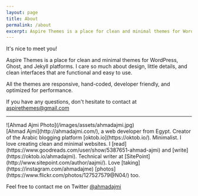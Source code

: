 ```yaml
---
layout: page
title: About
permalink: /about
excerpt: Aspire Themes is a place for clean and minimal themes for WordPress and Ghost platforms. I care so much about design, little details, and clean interfaces that are functional and easy to use.
---
```


It's nice to meet you!

Aspire Themes is a place for clean and minimal themes for WordPress, Ghost, and Jekyll platforms. I care so much about design, little details, and clean interfaces that are functional and easy to use.

All the themes are responsive, hand-coded, developer friendly, and optimized for performance.

If you have any questions, don't hesitate to contact at [aspirethemes@gmail.com](mailto:aspirethemes@gmail.com)

---

<div class="row" markdown='1'>
  <div class="column medium-3 large-3 border-less-image-wrap" markdown='1'>
  ![Ahmad Ajmi Photo](/images/assets/ahmadajmi.jpg)
  </div>
  <div class="column medium-9 large-9" markdown='1'>
  [Ahmad Ajmi](http://ahmadajmi.com/), a web developer from Egypt. Creator of the Arabic blogging platform [oktob.io](https://oktob.io/). Minimalist. I love creating clean and minimal websites. I [read](https://www.goodreads.com/user/show/5387651-ahmad-ajmi) and [write](https://oktob.io/ahmadajmi). Technical writer at [SitePoint](http://www.sitepoint.com/author/aajmi/). Love [taking](https://instagram.com/ahmadajme) [photos](https://www.flickr.com/photos/127527579@N04/) too.

  Feel free to contact me on Twitter [@ahmadajmi](https://twitter.com/ahmadajmi)
  </div>
</div>